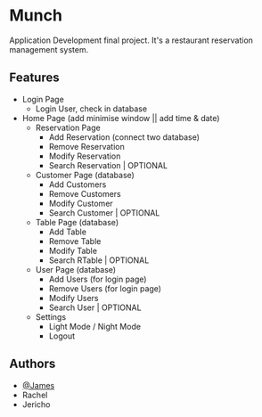 
# Munch

Application Development final project. It's a restaurant reservation management system.

## Features

- Login Page
    - Login User, check in database
- Home Page (add minimise window || add time & date)
    - Reservation Page
        - Add Reservation (connect two database)
        - Remove Reservation
        - Modify Reservation
        - Search Reservation | OPTIONAL
    - Customer Page (database)
        - Add Customers
        - Remove Customers
        - Modify Customer
        - Search Customer | OPTIONAL
    - Table Page (database)
        - Add Table
        - Remove Table
        - Modify Table
        - Search RTable | OPTIONAL
    - User Page (database)
        - Add Users (for login page)
        - Remove Users (for login page)
        - Modify Users
        - Search User | OPTIONAL
    - Settings
        - Light Mode / Night Mode
        - Logout


## Authors

- [@James](https://github.com/JamesVictorAlvarez)
- Rachel
- Jericho
